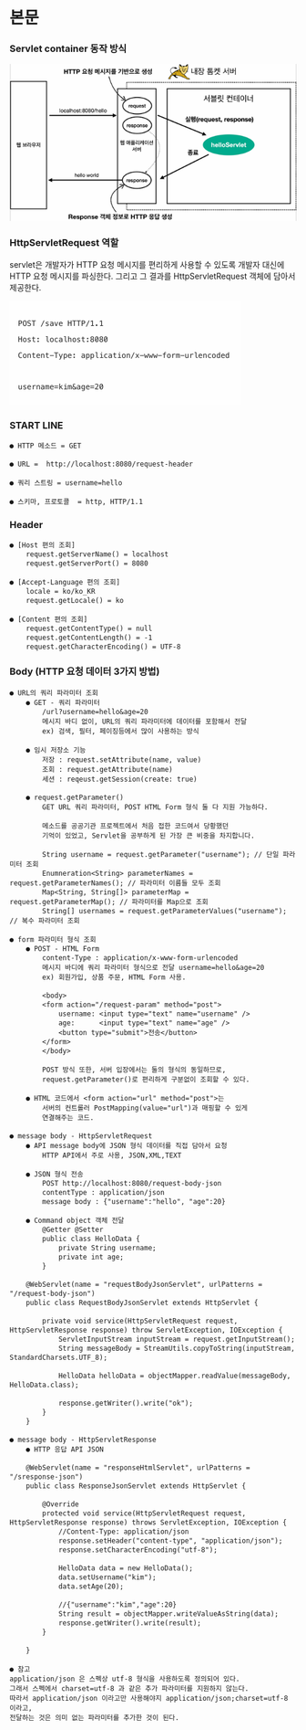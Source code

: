 # 본문

### Servlet container 동작 방식
![Servlet_Response](../servlet_img/servlet.png)

### HttpServletRequest 역할
servlet은 개발자가 HTTP 요청 메시지를 편리하게 사용할 수 있도록 개발자 대신에
HTTP 요청 메시지를 파싱한다. 그리고 그 결과를 HttpServletRequest 객체에 담아서 제공한다.

![HTTP_Message](../Servlet_img/HTTP_Message.png)

###  START LINE

    ● HTTP 메소드 = GET
    
    ● URL =  http://localhost:8080/request-header             

    ● 쿼리 스트링 = username=hello       

    ● 스키마, 프로토콜  = http, HTTP/1.1  

###  Header    

    ● [Host 편의 조회]
        request.getServerName() = localhost
        request.getServerPort() = 8080

    ● [Accept-Language 편의 조회]
        locale = ko/ko_KR
        request.getLocale() = ko

    ● [Content 편의 조회]
        request.getContentType() = null
        request.getContentLength() = -1
        request.getCharacterEncoding() = UTF-8   

###  Body (HTTP 요청 데이터 3가지 방법)

    ● URL의 쿼리 파라미터 조회
        ● GET - 쿼리 파라미터
            /url?username=hello&age=20
            메시지 바디 없이, URL의 쿼리 파라미터에 데이터를 포함해서 전달
            ex) 검색, 필터, 페이징등에서 많이 사용하는 방식     

        ● 임시 저장소 기능
            저장 : request.setAttribute(name, value)
            조회 : request.getAttribute(name)
            세션 : reqeust.getSession(create: true)         

        ● request.getParameter() 
            GET URL 쿼리 파라미터, POST HTML Form 형식 둘 다 지원 가능하다.

            메소드를 공공기관 프로젝트에서 처음 접한 코드여서 당황했던 
            기억이 있었고, Servlet을 공부하게 된 가장 큰 비중을 차지합니다.

            String username = request.getParameter("username"); // 단일 파라미터 조회
            Enumneration<String> parameterNames = request.getParameterNames(); // 파라미터 이름들 모두 조회
            Map<String, String[]> parameterMap = request.getParameterMap(); // 파라미터를 Map으로 조회
            String[] usernames = request.getParameterValues("username"); // 복수 파라미터 조회         

    ● form 파라미터 형식 조회
        ● POST - HTML Form
            content-Type : application/x-www-form-urlencoded
            메시지 바디에 쿼리 파라미터 형식으로 전달 username=hello&age=20
            ex) 회원가입, 상품 주문, HTML Form 사용.

            <body>
            <form action="/request-param" method="post">
                username: <input type="text" name="username" />
                age:      <input type="text" name="age" />
                <button type="submit">전송</button>
            </form>
            </body>

            POST 방식 또한, 서버 입장에서는 둘의 형식의 동일하므로, 
            request.getParameter()로 편리하게 구분없이 조회할 수 있다.

        ● HTML 코드에서 <form action="url" method="post">는
            서버의 컨트롤러 PostMapping(value="url")과 매핑할 수 있게 
            연결해주는 코드.

    ● message body - HttpServletRequest
        ● API message body에 JSON 형식 데이터를 직접 담아서 요청
            HTTP API에서 주로 사용, JSON,XML,TEXT   

        ● JSON 형식 전송
            POST http://localhost:8080/request-body-json    
            contentType : application/json
            message body : {"username":"hello", "age":20}

        ● Command object 객체 전달
            @Getter @Setter
            public class HelloData {
                private String username;
                private int age;
            }

        @WebServlet(name = "requestBodyJsonServlet", urlPatterns = "/request-body-json")    
        public class RequestBodyJsonServlet extends HttpServlet {
           
            private void service(HttpServletRequest request, HttpServletResponse response) throw ServletException, IOException {
                ServletInputStream inputStream = request.getInputStream();
                String messageBody = StreamUtils.copyToString(inputStream, StandardCharsets.UTF_8);

                HelloData helloData = objectMapper.readValue(messageBody, HelloData.class);

                response.getWriter().write("ok");
            }
        }

    ● message body - HttpServletResponse
        ● HTTP 응답 API JSON

        @WebServlet(name = "responseHtmlServlet", urlPatterns = "/sresponse-json")
        public class ResponseJsonServlet extends HttpServlet {

            @Override
            protected void service(HttpServletRequest request, HttpServletResponse response) throws ServletException, IOException {
                //Content-Type: application/json
                response.setHeader("content-type", "application/json");
                response.setCharacterEncoding("utf-8");

                HelloData data = new HelloData();
                data.setUsername("kim");
                data.setAge(20);

                //{"username":"kim","age":20}
                String result = objectMapper.writeValueAsString(data);
                response.getWriter().write(result);
            }
            
        }

    ● 참고
    application/json 은 스펙상 utf-8 형식을 사용하도록 정의되어 있다. 
    그래서 스펙에서 charset=utf-8 과 같은 추가 파라미터를 지원하지 않는다. 
    따라서 application/json 이라고만 사용해야지 application/json;charset=utf-8 이라고, 
    전달하는 것은 의미 없는 파라미터를 추가한 것이 된다.    



    